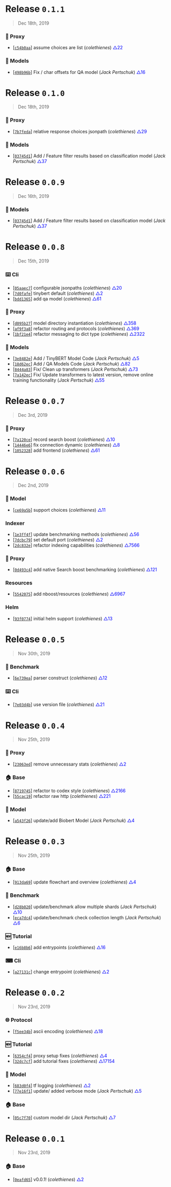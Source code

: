# Release `0.1.1`
> Dec 18th, 2019

### 📡 Proxy

 - [[```c54b0aa```](https://github.com/koursaros-ai/nboost/commit/c54b0aa0eb864480021d94b5e9d2536c33e2d6cd)] assume choices are list (*colethienes*) <span style="color:blue">△22</span>

### 🧠 Models

 - [[```498b96b```](https://github.com/koursaros-ai/nboost/commit/498b96b3c36e30dd4d8c1c08e54503d155050773)] Fix / char offsets for QA model (*Jack Pertschuk*) <span style="color:blue">△16</span>

# Release `0.1.0`
> Dec 18th, 2019

### 📡 Proxy

 - [[```7b7feda```](https://github.com/koursaros-ai/nboost/commit/7b7feda9840cba0cfd46a015f4358e0b9aff73d1)] relative response choices jsonpath (*colethienes*) <span style="color:blue">△29</span>

### 🧠 Models

 - [[```03745d1```](https://github.com/koursaros-ai/nboost/commit/03745d12276d3b293baef8cf5718cfb95f880c94)] Add / Feature filter results based on classification model (*Jack Pertschuk*) <span style="color:blue">△37</span>


# Release `0.0.9`
> Dec 16th, 2019

### 🧠 Models

 - [[```03745d1```](https://github.com/koursaros-ai/nboost/commit/03745d12276d3b293baef8cf5718cfb95f880c94)] Add / Feature filter results based on classification model (*Jack Pertschuk*) <span style="color:blue">△37</span>


# Release `0.0.8`
> Dec 15th, 2019

### ⌨️ Cli

 - [[```05aaec7```](https://github.com/koursaros-ai/nboost/commit/05aaec7049fb69e9750566bb605b3c95f3543877)] configurable jsonpaths (*colethienes*) <span style="color:blue">△20</span>
 - [[```7d0fafe```](https://github.com/koursaros-ai/nboost/commit/7d0fafe06bb4e6541da0a1f28c92b7b31ec666da)] tinybert default (*colethienes*) <span style="color:blue">△2</span>
 - [[```bdd1365```](https://github.com/koursaros-ai/nboost/commit/bdd1365b9c589ac6f305b9cacf9dc8c62b8d4a0a)] add qa model (*colethienes*) <span style="color:blue">△61</span>

### 📡 Proxy

 - [[```d095b27```](https://github.com/koursaros-ai/nboost/commit/d095b271f484fcf48b152dea78b4905202c9824a)] model directory instantiation (*colethienes*) <span style="color:blue">△358</span>
 - [[```af9f3a8```](https://github.com/koursaros-ai/nboost/commit/af9f3a8ba82d306fe7d1ad2508f2bbb7bdb77939)] refactor routing and protocols (*colethienes*) <span style="color:blue">△369</span>
 - [[```1bf21e4```](https://github.com/koursaros-ai/nboost/commit/1bf21e451a27e98f000a6b35c58e6e9d9441a098)] refactor messaging to dict type (*colethienes*) <span style="color:blue">△2322</span>

### 🧠 Models

 - [[```3e8482e```](https://github.com/koursaros-ai/nboost/commit/3e8482eee504ee37b5eaf5972f85ad84440aa2ce)] Add / TinyBERT Model Code (*Jack Pertschuk*) <span style="color:blue">△5</span>
 - [[```18d62ec```](https://github.com/koursaros-ai/nboost/commit/18d62ec21679c773f2c2a715f17866a5ad3f34af)] Add / QA Models Code (*Jack Pertschuk*) <span style="color:blue">△82</span>
 - [[```8444a83```](https://github.com/koursaros-ai/nboost/commit/8444a8329c1d9712391342acc99155729f9b66bc)] Fix/ Clean up transformers (*Jack Pertschuk*) <span style="color:blue">△73</span>
 - [[```7a142ec```](https://github.com/koursaros-ai/nboost/commit/7a142ec093ec00e1866b3607b1b1b430459894a9)] Fix/ Update transformers to latest version, remove online training functionality (*Jack Pertschuk*) <span style="color:blue">△55</span>

# Release `0.0.7`
> Dec 3rd, 2019

### 📡 Proxy

 - [[```7a120ce```](https://github.com/koursaros-ai/nboost/commit/7a120cef9d8e110a721b4c186a72786b5b570511)] record search boost (*colethienes*) <span style="color:blue">△10</span>
 - [[```14446e6```](https://github.com/koursaros-ai/nboost/commit/14446e6b4e41d1bcecfbe500c505fec97fcc44aa)] fix connection dynamic (*colethienes*) <span style="color:blue">△8</span>
 - [[```1052328```](https://github.com/koursaros-ai/nboost/commit/10523280eb458207260a2a5241e5af3109bccf5e)] add frontend (*colethienes*) <span style="color:blue">△61</span>

# Release `0.0.6`
> Dec 2nd, 2019

### 🧠 Model

 - [[```ce69a5b```](https://github.com/koursaros-ai/nboost/commit/ce69a5b5c39f5b057603072170185a4b6a60c38c)] support choices (*colethienes*) <span style="color:blue">△11</span>

###  Indexer

 - [[```1e3ff4f```](https://github.com/koursaros-ai/nboost/commit/1e3ff4f225fb76d381b48f0a1a9aa07651f4a42b)] update benchmarking methods (*colethienes*) <span style="color:blue">△56</span>
 - [[```7dcbc79```](https://github.com/koursaros-ai/nboost/commit/7dcbc7979c6ea9d93c465cb816379e670a9521e3)] set default port (*colethienes*) <span style="color:blue">△2</span>
 - [[```2dc832e```](https://github.com/koursaros-ai/nboost/commit/2dc832e73b8d9089c99ee6772d657b3ed5426e45)] refactor indexing capabilities (*colethienes*) <span style="color:blue">△7566</span>

### 📡 Proxy

 - [[```0d493c4```](https://github.com/koursaros-ai/nboost/commit/0d493c47fc1fd3ffb05642f2f8ce0f729458ca69)] add native Search boost benchmarking (*colethienes*) <span style="color:blue">△121</span>

###  Resources

 - [[```5542075```](https://github.com/koursaros-ai/nboost/commit/554207557a3df1f1af28f08bee55784283577822)] add nboost/resources (*colethienes*) <span style="color:blue">△6967</span>

###  Helm

 - [[```93f0774```](https://github.com/koursaros-ai/nboost/commit/93f077448b235b35d56b60a846de8a2a81f812bb)] initial helm support (*colethienes*) <span style="color:blue">△13</span>

# Release `0.0.5`
> Nov 30th, 2019

### 📏 Benchmark

 - [[```6e739ea```](https://github.com/koursaros-ai/nboost/commit/6e739ea76072fa21f9d9ec2cce77dc7145c82686)] parser construct (*colethienes*) <span style="color:blue">△12</span>

### ⌨️ Cli

 - [[```7e03d4b```](https://github.com/koursaros-ai/nboost/commit/7e03d4b46eb47bd3f73aa3442a6d8a466c939f50)] use version file (*colethienes*) <span style="color:blue">△21</span>

# Release `0.0.4`
> Nov 25th, 2019

### 📡 Proxy

 - [[```23063ed```](https://github.com/koursaros-ai/nboost/commit/23063ed85014e631c09342da18dfc30af501e5d0)] remove unnecessary stats (*colethienes*) <span style="color:blue">△2</span>

### 🏠 Base

 - [[```8719745```](https://github.com/koursaros-ai/nboost/commit/87197455ac10513c6f3a7c476a70499d4308eb95)] refactor to codex style (*colethienes*) <span style="color:blue">△2166</span>
 - [[```55cac19```](https://github.com/koursaros-ai/nboost/commit/55cac19fcb2da4e325af6f45517ecf70cb01649b)] refactor raw http (*colethienes*) <span style="color:blue">△221</span>

### 🧠 Model

 - [[```a543f26```](https://github.com/koursaros-ai/nboost/commit/a543f26dbcafea41bec1ddefb2dc16095851f191)] update/add Biobert Model (*Jack Pertschuk*) <span style="color:blue">△4</span>

# Release `0.0.3`
> Nov 25th, 2019

### 🏠 Base

 - [[```913da69```](https://github.com/koursaros-ai/nboost/commit/913da69ce366c83670229d9f2e7b30b8766b302a)] update flowchart and overview (*colethienes*) <span style="color:blue">△4</span>

### 📏 Benchmark

 - [[```d28b020```](https://github.com/koursaros-ai/nboost/commit/d28b020b53b1b29865d3622a82865fc2f26f92f9)] update/benchmark allow multiple shards (*Jack Pertschuk*) <span style="color:blue">△10</span>
 - [[```eca7dc4```](https://github.com/koursaros-ai/nboost/commit/eca7dc4fa93e7e865f5bc8aea96e23299e7e2477)] update/benchmark check collection length (*Jack Pertschuk*) <span style="color:blue">△6</span>

### 🆕 Tutorial

 - [[```e16b8b6```](https://github.com/koursaros-ai/nboost/commit/e16b8b63fa25104e09cfd885613ecd613b086b5d)] add entrypoints (*colethienes*) <span style="color:blue">△16</span>

### ⌨ Cli

 - [[```a27131c```](https://github.com/koursaros-ai/nboost/commit/a27131c9c6507cbeac93090dee45eda89629fb94)] change entrypoint (*colethienes*) <span style="color:blue">△2</span>

# Release `0.0.2`
> Nov 23rd, 2019

### 🌐 Protocol

 - [[```f5ee34b```](https://github.com/koursaros-ai/nboost/commit/f5ee34bc604ce8633686985651e8eb55fabfd0b5)] ascii encoding (*colethienes*) <span style="color:blue">△18</span>

### 🆕 Tutorial

 - [[```6354cf4```](https://github.com/koursaros-ai/nboost/commit/6354cf4999f50091d8d7b078e7c3b01cdad80dad)] proxy setup fixes (*colethienes*) <span style="color:blue">△4</span>
 - [[```32dc7cf```](https://github.com/koursaros-ai/nboost/commit/32dc7cfa56e8b475e42fbbad8a65d2154ea4bf81)] add tutorial fixes (*colethienes*) <span style="color:blue">△17154</span>

### 🧠 Model

 - [[```683d0f4```](https://github.com/koursaros-ai/nboost/commit/683d0f493f321ac38b5844e92f5dc05082d7f454)] tf logging (*colethienes*) <span style="color:blue">△2</span>
 - [[```77e16f1```](https://github.com/koursaros-ai/nboost/commit/77e16f1cab6dac6a7a4fbb9da9db41f1d91b8a0e)] update/ added verbose mode (*Jack Pertschuk*) <span style="color:blue">△5</span>

### 🏠 Base

 - [[```05c7f70```](https://github.com/koursaros-ai/nboost/commit/05c7f70d78aa48253432d594c615dc3942b582a7)] custom model dir (*Jack Pertschuk*) <span style="color:blue">△7</span>

# Release `0.0.1`
> Nov 23rd, 2019

### 🏠 Base

 - [[```0eafd65```](https://github.com/koursaros-ai/nboost/commit/0eafd653dfcb1704c55818506503479d9ba5c8bf)] v0.0.1! (*colethienes*) <span style="color:blue">△2</span>